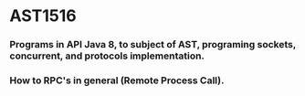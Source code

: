 # AST1516


### Programs in API Java 8, to subject of AST, programing sockets, concurrent, and protocols implementation.

### How to RPC's in general (Remote Process Call).
